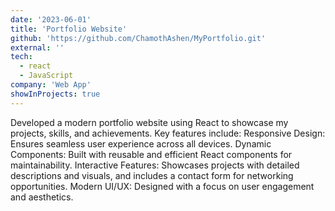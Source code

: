 ```yaml
---
date: '2023-06-01'
title: 'Portfolio Website'
github: 'https://github.com/ChamothAshen/MyPortfolio.git'
external: ''
tech:
  - react
  - JavaScript
company: 'Web App'
showInProjects: true
---
```


Developed a modern portfolio website using React to showcase my projects, skills, and achievements. Key features include:
Responsive Design: Ensures seamless user experience across all devices.
Dynamic Components: Built with reusable and efficient React components for maintainability.
Interactive Features: Showcases projects with detailed descriptions and visuals, and includes a contact form for networking opportunities.
Modern UI/UX: Designed with a focus on user engagement and aesthetics.